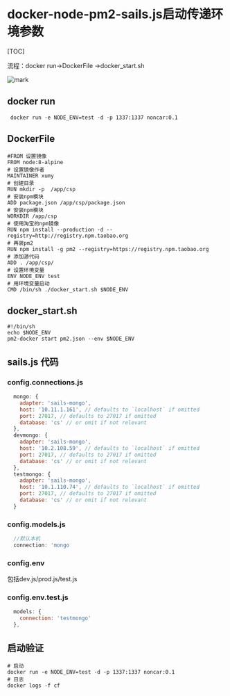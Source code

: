 # docker-node-pm2-sails.js启动传递环境参数

[TOC]

流程：docker run->DockerFile ->docker_start.sh

![mark](http://7vzsqp.com1.z0.glb.clouddn.com/blog/170707/lDHgd5KDG8.png?imageslim)





## docker run

```shell
 docker run -e NODE_ENV=test -d -p 1337:1337 noncar:0.1
```



## DockerFile

```shell
#FROM 设置镜像
FROM node:8-alpine
# 设置镜像作者
MAINTAINER xumy 
# 创建目录
RUN mkdir -p  /app/csp
# 安装npm模块
ADD package.json /app/csp/package.json
# 安装npm模块
WORKDIR /app/csp
# 使用淘宝的npm镜像
RUN npm install --production -d --registry=http://registry.npm.taobao.org
# 再装pm2
RUN npm install -g pm2 --registry=https://registry.npm.taobao.org
# 添加源代码
ADD . /app/csp/
# 设置环境变量
ENV NODE_ENV test
# 用环境变量启动
CMD /bin/sh ./docker_start.sh $NODE_ENV
```



## docker_start.sh

```shell
#!/bin/sh
echo $NODE_ENV
pm2-docker start pm2.json --env $NODE_ENV
```



## sails.js 代码

### config.connections.js

```javascript
  mongo: {
    adapter: 'sails-mongo',
    host: '10.11.1.161', // defaults to `localhost` if omitted
    port: 27017, // defaults to 27017 if omitted
    database: 'cs' // or omit if not relevant
  },
  devmongo: {
    adapter: 'sails-mongo',
    host: '10.2.108.59', // defaults to `localhost` if omitted
    port: 27017, // defaults to 27017 if omitted
    database: 'cs' // or omit if not relevant
  },
  testmongo: {
    adapter: 'sails-mongo',
    host: '10.1.110.74', // defaults to `localhost` if omitted
    port: 27017, // defaults to 27017 if omitted
    database: 'cs' // or omit if not relevant
  }
```



### config.models.js

```javascript
  //默认本机
  connection: 'mongo
```



### config.env

包括dev.js/prod.js/test.js

### config.env.test.js

```javascript
  models: {
    connection: 'testmongo'
  },
```



## 启动验证

```shell
# 启动
docker run -e NODE_ENV=test -d -p 1337:1337 noncar:0.1
# 日志
docker logs -f cf
```





